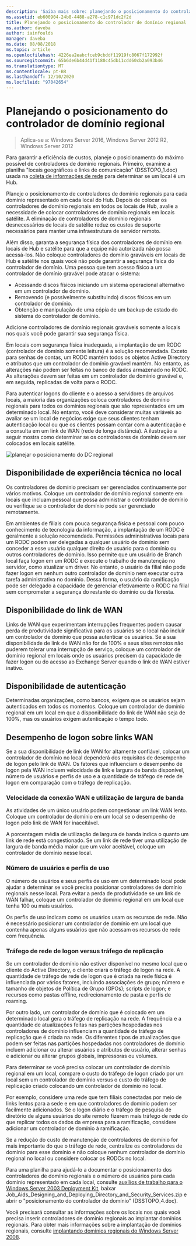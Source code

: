 ```yaml
---
description: 'Saiba mais sobre: planejando o posicionamento do controlador de domínio regional'
ms.assetid: eb600904-24b8-4488-a278-c1c971dc2f2d
title: Planejando o posicionamento do controlador de domínio regional
ms.author: daveba
author: iainfoulds
manager: daveba
ms.date: 08/08/2018
ms.topic: article
ms.openlocfilehash: 4226ea2eabcfceb9cbddf11919fc8067f172992f
ms.sourcegitcommit: 65b6de6b44d41f1180c45db11cdd60cb2a093b46
ms.translationtype: MT
ms.contentlocale: pt-BR
ms.lasthandoff: 12/10/2020
ms.locfileid: "97042654"
---
```

# <a name="planning-regional-domain-controller-placement"></a>Planejando o posicionamento do controlador de domínio regional

> Aplica-se a: Windows Server 2016, Windows Server 2012 R2, Windows Server 2012

Para garantir a eficiência de custos, planeje o posicionamento do máximo possível de controladores de domínio regionais. Primeiro, examine a planilha "locais geográficos e links de comunicação" (DSSTOPO_1.doc) usada na [coleta de informações de rede](../../ad-ds/plan/Collecting-Network-Information.md) para determinar se um local é um Hub.

Planeje o posicionamento de controladores de domínio regionais para cada domínio representado em cada local do Hub. Depois de colocar os controladores de domínio regionais em todos os locais de Hub, avalie a necessidade de colocar controladores de domínio regionais em locais satélite. A eliminação de controladores de domínio regionais desnecessários de locais de satélite reduz os custos de suporte necessários para manter uma infraestrutura de servidor remoto.

Além disso, garanta a segurança física dos controladores de domínio em locais de Hub e satélite para que a equipe não autorizada não possa acessá-los. Não coloque controladores de domínio graváveis em locais de Hub e satélite nos quais você não pode garantir a segurança física do controlador de domínio. Uma pessoa que tem acesso físico a um controlador de domínio gravável pode atacar o sistema:

- Acessando discos físicos iniciando um sistema operacional alternativo em um controlador de domínio.
- Removendo (e possivelmente substituindo) discos físicos em um controlador de domínio.
- Obtenção e manipulação de uma cópia de um backup de estado do sistema do controlador de domínio.

Adicione controladores de domínio regionais graváveis somente a locais nos quais você pode garantir sua segurança física.

Em locais com segurança física inadequada, a implantação de um RODC (controlador de domínio somente leitura) é a solução recomendada. Exceto para senhas de contas, um RODC mantém todos os objetos Active Directory e atributos que um controlador de domínio gravável mantém. No entanto, as alterações não podem ser feitas no banco de dados armazenado no RODC. As alterações devem ser feitas em um controlador de domínio gravável e, em seguida, replicadas de volta para o RODC.

Para autenticar logons do cliente e o acesso a servidores de arquivos locais, a maioria das organizações coloca controladores de domínio regionais para todos os domínios regionais que são representados em um determinado local. No entanto, você deve considerar muitas variáveis ao avaliar se um local de negócios exige que seus clientes tenham autenticação local ou que os clientes possam contar com a autenticação e a consulta em um link de WAN (rede de longa distância). A ilustração a seguir mostra como determinar se os controladores de domínio devem ser colocados em locais satélite.

![planejar o posicionamento do DC regional](media/Planning-Regional-Domain-Controller-Placement/49892c8c-2c99-4aab-92ba-808dbc8048e2.gif)

## <a name="onsite-technical-expertise-availability"></a>Disponibilidade de experiência técnica no local

Os controladores de domínio precisam ser gerenciados continuamente por vários motivos. Coloque um controlador de domínio regional somente em locais que incluam pessoal que possa administrar o controlador de domínio ou verifique se o controlador de domínio pode ser gerenciado remotamente.

Em ambientes de filiais com pouca segurança física e pessoal com pouco conhecimento de tecnologia da informação, a implantação de um RODC é geralmente a solução recomendada. Permissões administrativas locais para um RODC podem ser delegadas a qualquer usuário de domínio sem conceder a esse usuário qualquer direito de usuário para o domínio ou outros controladores de domínio. Isso permite que um usuário de Branch local faça logon em um RODC e execute o trabalho de manutenção no servidor, como atualizar um driver. No entanto, o usuário da filial não pode fazer logon em nenhum outro controlador de domínio nem executar outra tarefa administrativa no domínio. Dessa forma, o usuário da ramificação pode ser delegado a capacidade de gerenciar efetivamente o RODC na filial sem comprometer a segurança do restante do domínio ou da floresta.

## <a name="wan-link-availability"></a>Disponibilidade do link de WAN

Links de WAN que experimentam interrupções frequentes podem causar perda de produtividade significativa para os usuários se o local não incluir um controlador de domínio que possa autenticar os usuários. Se a sua disponibilidade de link de WAN não for de 100% e seus sites remotos não puderem tolerar uma interrupção de serviço, coloque um controlador de domínio regional em locais onde os usuários precisem da capacidade de fazer logon ou do acesso ao Exchange Server quando o link de WAN estiver inativo.

## <a name="authentication-availability"></a>Disponibilidade de autenticação

Determinadas organizações, como bancos, exigem que os usuários sejam autenticados em todos os momentos. Coloque um controlador de domínio regional em um local em que a disponibilidade do link de WAN não seja de 100%, mas os usuários exigem autenticação o tempo todo.

## <a name="logon-performance-over-wan-links"></a>Desempenho de logon sobre links WAN

Se a sua disponibilidade de link de WAN for altamente confiável, colocar um controlador de domínio no local dependerá dos requisitos de desempenho de logon pelo link de WAN. Os fatores que influenciam o desempenho de logon pela WAN incluem velocidade de link e largura de banda disponível, número de usuários e perfis de uso e a quantidade de tráfego de rede de logon em comparação com o tráfego de replicação.

### <a name="wan-link-speed-and-bandwidth-utilization"></a>Velocidade da conexão WAN e utilização de largura de banda

As atividades de um único usuário podem congestionar um link WAN lento. Coloque um controlador de domínio em um local se o desempenho de logon pelo link de WAN for inaceitável.

A porcentagem média de utilização de largura de banda indica o quanto um link de rede está congestionado. Se um link de rede tiver uma utilização de largura de banda média maior que um valor aceitável, coloque um controlador de domínio nesse local.

### <a name="number-of-users-and-usage-profiles"></a>Número de usuários e perfis de uso

O número de usuários e seus perfis de uso em um determinado local pode ajudar a determinar se você precisa posicionar controladores de domínio regionais nesse local. Para evitar a perda de produtividade se um link de WAN falhar, coloque um controlador de domínio regional em um local que tenha 100 ou mais usuários.

Os perfis de uso indicam como os usuários usam os recursos de rede. Não é necessário posicionar um controlador de domínio em um local que contenha apenas alguns usuários que não acessam os recursos de rede com frequência.

### <a name="logon-network-traffic-vs-replication-traffic"></a>Tráfego de rede de logon versus tráfego de replicação

Se um controlador de domínio não estiver disponível no mesmo local que o cliente do Active Directory, o cliente criará o tráfego de logon na rede. A quantidade de tráfego de rede de logon que é criada na rede física é influenciada por vários fatores, incluindo associações de grupo; número e tamanho de objetos de Política de Grupo (GPOs); scripts de logon; e recursos como pastas offline, redirecionamento de pasta e perfis de roaming.

Por outro lado, um controlador de domínio que é colocado em um determinado local gera o tráfego de replicação na rede. A frequência e a quantidade de atualizações feitas nas partições hospedadas nos controladores de domínio influenciam a quantidade de tráfego de replicação que é criada na rede. Os diferentes tipos de atualizações que podem ser feitas nas partições hospedadas nos controladores de domínio incluem adicionar ou alterar usuários e atributos de usuário, alterar senhas e adicionar ou alterar grupos globais, impressoras ou volumes.

Para determinar se você precisa colocar um controlador de domínio regional em um local, compare o custo do tráfego de logon criado por um local sem um controlador de domínio versus o custo do tráfego de replicação criado colocando um controlador de domínio no local.

Por exemplo, considere uma rede que tem filiais conectadas por meio de links lentos para a sede e em que controladores de domínio podem ser facilmente adicionados. Se o logon diário e o tráfego de pesquisa de diretório de alguns usuários do site remoto fizerem mais tráfego de rede do que replicar todos os dados da empresa para a ramificação, considere adicionar um controlador de domínio à ramificação.

Se a redução do custo de manutenção de controladores de domínio for mais importante do que o tráfego de rede, centralize os controladores de domínio para esse domínio e não coloque nenhum controlador de domínio regional no local ou considere colocar os RODCs no local.

Para uma planilha para ajudá-lo a documentar o posicionamento dos controladores de domínio regionais e o número de usuários para cada domínio representado em cada local, consulte [auxílios de trabalho para o Windows Server 2003 Deployment Kit](https://microsoft.com/download/details.aspx?id=9608), baixar Job_Aids_Designing_and_Deploying_Directory_and_Security_Services.zip e abrir o "posicionamento do controlador de domínio" (DSSTOPO_4.doc).

Você precisará consultar as informações sobre os locais nos quais você precisa inserir controladores de domínio regionais ao implantar domínios regionais. Para obter mais informações sobre a implantação de domínios regionais, consulte [implantando domínios regionais do Windows Server 2008](/previous-versions/windows/it-pro/windows-server-2008-R2-and-2008/cc755118(v=ws.10)).
